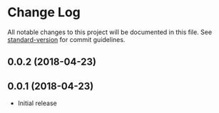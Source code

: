 # Change Log

All notable changes to this project will be documented in this file. See [standard-version](https://github.com/conventional-changelog/standard-version) for commit guidelines.

<a name="0.0.2"></a>
## 0.0.2 (2018-04-23)



<a name="0.0.1"></a>

## 0.0.1 (2018-04-23)

* Initial release
